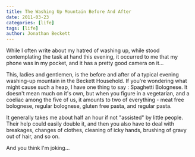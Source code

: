 ```yaml
---
title: The Washing Up Mountain Before And After
date: 2011-03-23
categories: [life]
tags: [life]
author: Jonathan Beckett
---
```


While I often write about my hatred of washing up, while stood contemplating the task at hand this evening, it occurred to me that my phone was in my pocket, and it has a pretty good camera on it...

This, ladies and gentlemen, is the before and after of a typical evening washing-up mountain in the Beckett Household. If you're wondering what might cause such a heap, I have one thing to say : Spaghetti Bolognese. It doesn't mean much on it's own, but when you figure in a vegetarian, and a coeliac among the five of us, it amounts to two of everything - meat free bolognese, regular bolognese, gluten free pasta, and regular pasta.

It generally takes me about half an hour if not "assisted" by little people. Their help could easily double it, and then you also have to deal with breakages, changes of clothes, cleaning of icky hands, brushing of gravy out of hair, and so on.

And you think I'm joking...